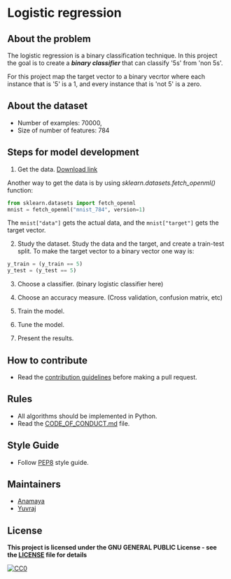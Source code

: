 # Logistic regression

## About the problem
The logistic regression is a binary classification technique. In this project the goal is to create a _**binary classifier**_ that can classify '5s' from 'non 5s'. 

For this project map the target vector to a binary vecrtor where each instance that is '5' is a 1, and every instance that is 'not 5' is a zero.


## About the dataset
- Number of examples: 70000,
- Size of number of features: 784

## Steps for model development
1. Get the data. [Download link](https://www.openml.org/search?type=data&sort=runs&id=554&status=active)

Another way to get the data is by using *sklearn.datasets.fetch_openml()* function:

```python
from sklearn.datasets import fetch_openml
mnist = fetch_openml("mnist_784", version=1)
```
The `mnist["data"]` gets the actual data, and the `mnist["target"]` gets the target vector.

2. Study the dataset. 
Study the data and the target, and create a train-test split.
To make the target vector to a binary vector one way is:
```python
y_train = (y_train == 5)
y_test = (y_test == 5)
```

3. Choose a classifier. (binary logistic classifier here)

4. Choose an accuracy measure. (Cross validation, confusion matrix, etc)

5. Train the model.

6. Tune the model. 

7. Present the results.


## How to contribute
- Read the [contribution guidelines](../CONTRIBUTING.md) before making a pull request.

## Rules
- All algorithms should be implemented in Python.
- Read the [CODE_OF_CONDUCT.md](../CODE_OF_CONDUCT.md) file.


## Style Guide
- Follow [PEP8](https://www.python.org/dev/peps/pep-0008/) style guide.

## Maintainers
- [Anamaya](https://github.com/Anamaya1729)
- [Yuvraj](https://github.com/YuvrajSinghGitbub)

## License

**This project is licensed under the GNU GENERAL PUBLIC License - see the [LICENSE](../LICENSE) file for details**

[![CC0](https://licensebuttons.net/p/zero/1.0/88x31.png)](https://creativecommons.org/publicdomain/zero/1.0)
